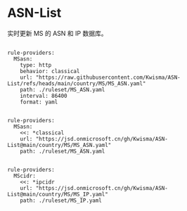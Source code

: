 
# ASN-List

实时更新 MS 的 ASN 和 IP 数据库。

<pre><code class="language-javascript">
rule-providers:
  MSasn:
    type: http
    behavior: classical
    url: "https://raw.githubusercontent.com/Kwisma/ASN-List/refs/heads/main/country/MS/MS_ASN.yaml"
    path: ./ruleset/MS_ASN.yaml
    interval: 86400
    format: yaml
</code></pre>

<pre><code class="language-javascript">
rule-providers:
  MSasn:
    <<: *classical
    url: "https://jsd.onmicrosoft.cn/gh/Kwisma/ASN-List@main/country/MS/MS_ASN.yaml"
    path: ./ruleset/MS_ASN.yaml
</code></pre>

<pre><code class="language-javascript">
rule-providers:
  MScidr:
    <<: *ipcidr
    url: "https://jsd.onmicrosoft.cn/gh/Kwisma/ASN-List@main/country/MS/MS_IP.yaml"
    path: ./ruleset/MS_IP.yaml
</code></pre>